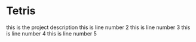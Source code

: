 # Tetris
this is the project description
this is line number 2
this is line number 3
this is line number 4
this is line number 5
